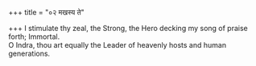 +++
title = "०२ मखस्य ते"

+++
I stimulate thy zeal, the Strong, the Hero decking my song of praise forth; Immortal.  
     O Indra, thou art equally the Leader of heavenly hosts and human generations.